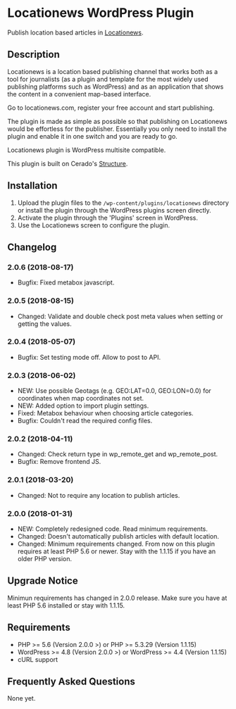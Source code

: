 # Locationews WordPress Plugin

Publish location based articles in [Locationews](https://www.locationews.com).

## Description

Locationews is a location based publishing channel that works both as a tool for journalists (as a plugin and template for the most widely used publishing platforms such as WordPress) and as an application that shows the content in a convenient map-based interface.

Go to locationews.com, register your free account and start publishing.

The plugin is made as simple as possible so that publishing on Locationews would be effortless for the publisher. Essentially you only need to install the plugin and enable it in one switch and you are ready to go.

Locationews plugin is WordPress multisite compatible.

This plugin is built on Cerado's [Structure](https://github.com/cedaro/structure).

## Installation

1. Upload the plugin files to the `/wp-content/plugins/locationews` directory or install the plugin through the WordPress plugins screen directly.
2. Activate the plugin through the 'Plugins' screen in WordPress.
3. Use the Locationews screen to configure the plugin.

## Changelog

### 2.0.6 (2018-08-17)
* Bugfix:	Fixed metabox javascript.

### 2.0.5 (2018-08-15)
* Changed:	Validate and double check post meta values when setting or getting the values.

### 2.0.4 (2018-05-07)
* Bugfix:   Set testing mode off. Allow to post to API.

### 2.0.3 (2018-06-02)
* NEW:  Use possible Geotags (e.g. GEO:LAT=0.0, GEO:LON=0.0) for coordinates when map coordinates not set.
* NEW:  Added option to import plugin settings.
* Fixed:    Metabox behaviour when choosing article categories.
* Bugfix:   Couldn't read the required config files.

### 2.0.2 (2018-04-11)
* Changed:	Check return type in wp_remote_get and wp_remote_post.
* Bugfix: Remove frontend JS.

### 2.0.1 (2018-03-20)
* Changed:	Not to require any location to publish articles.

### 2.0.0 (2018-01-31)
* NEW:  Completely redesigned code. Read minimum requirements.
* Changed:  Doesn't automatically publish articles with default location.
* Changed:  Minimum requirements changed. From now on this plugin requires at least PHP 5.6 or newer. Stay with the 1.1.15 if you have an older PHP version.

## Upgrade Notice
Minimun requirements has changed in 2.0.0 release. Make sure you have at least PHP 5.6 installed or stay with 1.1.15.

## Requirements
* PHP >= 5.6 (Version 2.0.0 >) or PHP >= 5.3.29 (Version 1.1.15)
* WordPress >= 4.8 (Version 2.0.0 >) or WordPress >= 4.4 (Version 1.1.15)
* cURL support

## Frequently Asked Questions
None yet.

